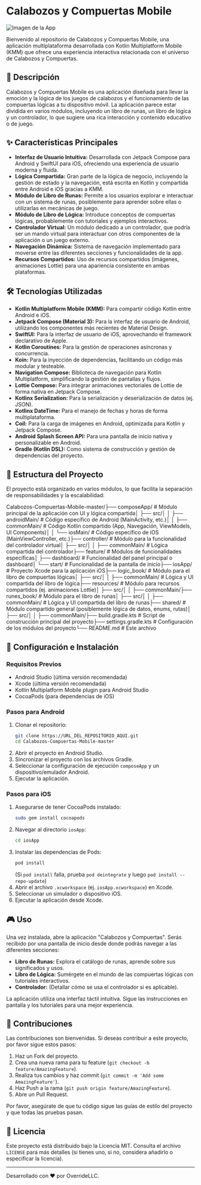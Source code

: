 # Calabozos y Compuertas Mobile

![Imagen de la App](portada_logic.png)

Bienvenido al repositorio de Calabozos y Compuertas Mobile, una aplicación multiplataforma desarrollada con Kotlin Multiplatform Mobile (KMM) que ofrece una experiencia interactiva relacionada con el universo de Calabozos y Compuertas.

## 📜 Descripción

Calabozos y Compuertas Mobile es una aplicación diseñada para llevar la emoción y la lógica de los juegos de calabozos y el funcionamiento de las compuertas lógicas a tu dispositivo móvil. La aplicación parece estar dividida en varios módulos, incluyendo un libro de runas, un libro de lógica y un controlador, lo que sugiere una rica interacción y contenido educativo o de juego.

## ✨ Características Principales

* **Interfaz de Usuario Intuitiva:** Desarrollada con Jetpack Compose para Android y SwiftUI para iOS, ofreciendo una experiencia de usuario moderna y fluida.
* **Lógica Compartida:** Gran parte de la lógica de negocio, incluyendo la gestión de estado y la navegación, está escrita en Kotlin y compartida entre Android e iOS gracias a KMM.
* **Módulo de Libro de Runas:** Permite a los usuarios explorar e interactuar con un sistema de runas, posiblemente para aprender sobre ellas o utilizarlas en mecánicas de juego.
* **Módulo de Libro de Lógica:** Introduce conceptos de compuertas lógicas, probablemente con tutoriales y ejemplos interactivos.
* **Controlador Virtual:** Un módulo dedicado a un controlador, que podría ser un mando virtual para interactuar con otros componentes de la aplicación o un juego externo.
* **Navegación Dinámica:** Sistema de navegación implementado para moverse entre las diferentes secciones y funcionalidades de la app.
* **Recursos Compartidos:** Uso de recursos compartidos (imágenes, animaciones Lottie) para una apariencia consistente en ambas plataformas.

## 🛠️ Tecnologías Utilizadas

* **Kotlin Multiplatform Mobile (KMM):** Para compartir código Kotlin entre Android e iOS.
* **Jetpack Compose (Material 3):** Para la interfaz de usuario de Android, utilizando los componentes más recientes de Material Design.
* **SwiftUI:** Para la interfaz de usuario de iOS, aprovechando el framework declarativo de Apple.
* **Kotlin Coroutines:** Para la gestión de operaciones asíncronas y concurrencia.
* **Koin:** Para la inyección de dependencias, facilitando un código más modular y testeable.
* **Navigation Compose:** Biblioteca de navegación para Kotlin Multiplatform, simplificando la gestión de pantallas y flujos.
* **Lottie Compose:** Para integrar animaciones vectoriales de Lottie de forma nativa en Jetpack Compose.
* **Kotlinx Serialization:** Para la serialización y deserialización de datos (ej. JSON).
* **Kotlinx DateTime:** Para el manejo de fechas y horas de forma multiplataforma.
* **Coil:** Para la carga de imágenes en Android, optimizada para Kotlin y Jetpack Compose.
* **Android Splash Screen API:** Para una pantalla de inicio nativa y personalizable en Android.
* **Gradle (Kotlin DSL):** Como sistema de construcción y gestión de dependencias del proyecto.

## 📂 Estructura del Proyecto

El proyecto está organizado en varios módulos, lo que facilita la separación de responsabilidades y la escalabilidad:

Calabozos-Compuertas-Mobile-master/├── composeApp/         # Módulo principal de la aplicación con UI y lógica compartida│   ├── src/│   │   ├── androidMain/    # Código específico de Android (MainActivity, etc.)│   │   ├── commonMain/     # Código Kotlin compartido (App, Navegación, ViewModels, UI Components)│   │   └── iosMain/        # Código específico de iOS (MainViewController, etc.)├── controller/         # Módulo para la funcionalidad del controlador virtual│   ├── src/│   │   ├── commonMain/     # Lógica compartida del controlador├── feature/            # Módulos de funcionalidades específicas│   ├── dashboard/      # Funcionalidad del panel principal o dashboard│   └── start/          # Funcionalidad de la pantalla de inicio├── iosApp/             # Proyecto Xcode para la aplicación iOS├── logic_book/         # Módulo para el libro de compuertas lógicas│   ├── src/│   │   ├── commonMain/     # Lógica y UI compartida del libro de lógica├── resources/          # Módulo para recursos compartidos (ej. animaciones Lottie)│   ├── src/│   │   ├── commonMain/├── runes_book/         # Módulo para el libro de runas│   ├── src/│   │   ├── commonMain/     # Lógica y UI compartida del libro de runas├── shared/             # Módulo compartido general (posiblemente lógica de datos, enums, rutas)│   ├── src/│   │   ├── commonMain/├── build.gradle.kts    # Script de construcción principal del proyecto├── settings.gradle.kts # Configuración de los módulos del proyecto└── README.md           # Este archivo
## 🚀 Configuración e Instalación

### Requisitos Previos

* Android Studio (última versión recomendada)
* Xcode (última versión recomendada)
* Kotlin Multiplatform Mobile plugin para Android Studio
* CocoaPods (para dependencias de iOS)

### Pasos para Android

1.  Clonar el repositorio:
    ```bash
    git clone https://URL_DEL_REPOSITORIO_AQUI.git
    cd Calabozos-Compuertas-Mobile-master
    ```
2.  Abrir el proyecto en Android Studio.
3.  Sincronizar el proyecto con los archivos Gradle.
4.  Seleccionar la configuración de ejecución `composeApp` y un dispositivo/emulador Android.
5.  Ejecutar la aplicación.

### Pasos para iOS

1.  Asegurarse de tener CocoaPods instalado:
    ```bash
    sudo gem install cocoapods
    ```
2.  Navegar al directorio `iosApp`:
    ```bash
    cd iosApp
    ```
3.  Instalar las dependencias de Pods:
    ```bash
    pod install
    ```
    (Si `pod install` falla, prueba `pod deintegrate` y luego `pod install --repo-update`)
4.  Abrir el archivo `.xcworkspace` (ej. `iosApp.xcworkspace`) en Xcode.
5.  Seleccionar un simulador o dispositivo iOS.
6.  Ejecutar la aplicación desde Xcode.

## 🎮 Uso

Una vez instalada, abre la aplicación "Calabozos y Compuertas". Serás recibido por una pantalla de inicio desde donde podrás navegar a las diferentes secciones:

* **Libro de Runas:** Explora el catálogo de runas, aprende sobre sus significados y usos.
* **Libro de Lógica:** Sumérgete en el mundo de las compuertas lógicas con tutoriales interactivos.
* **Controlador:** (Detallar cómo se usa el controlador si es aplicable).

La aplicación utiliza una interfaz táctil intuitiva. Sigue las instrucciones en pantalla y los tutoriales para una mejor experiencia.

## 🤝 Contribuciones

Las contribuciones son bienvenidas. Si deseas contribuir a este proyecto, por favor sigue estos pasos:

1.  Haz un Fork del proyecto.
2.  Crea una nueva rama para tu feature (`git checkout -b feature/AmazingFeature`).
3.  Realiza tus cambios y haz commit (`git commit -m 'Add some AmazingFeature'`).
4.  Haz Push a la rama (`git push origin feature/AmazingFeature`).
5.  Abre un Pull Request.

Por favor, asegúrate de que tu código sigue las guías de estilo del proyecto y que todas las pruebas pasan.

## 📄 Licencia

Este proyecto está distribuido bajo la Licencia MIT. Consulta el archivo `LICENSE` para más detalles (si tienes uno, si no, considera añadirlo o especificar la licencia).

---

Desarrollado con ❤️ por OverrideLLC.

